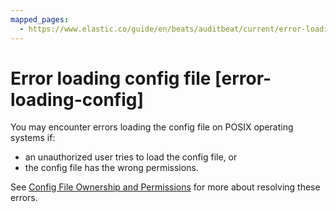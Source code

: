 ```yaml
---
mapped_pages:
  - https://www.elastic.co/guide/en/beats/auditbeat/current/error-loading-config.html
---
```


# Error loading config file [error-loading-config]

You may encounter errors loading the config file on POSIX operating systems if:

* an unauthorized user tries to load the config file, or
* the config file has the wrong permissions.

See [Config File Ownership and Permissions](/reference/libbeat/config-file-permissions.md) for more about resolving these errors.

